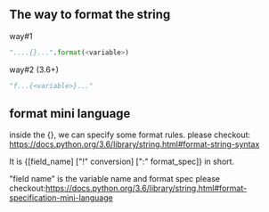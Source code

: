 ## The way to format the string

way#1
``` python
"....{}...".format(<variable>)
```
way#2 (3.6+)
``` python
"f...{<variable>}..."
```

## format mini language
inside the {}, we can specify some format rules. please checkout: https://docs.python.org/3.6/library/string.html#format-string-syntax

It is {[field_name] ["!" conversion] [":" format_spec]} in short.

"field name" is the variable name and format spec please checkout:https://docs.python.org/3.6/library/string.html#format-specification-mini-language
